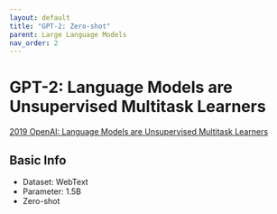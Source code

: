 ```yaml
---
layout: default
title: "GPT-2: Zero-shot"
parent: Large Language Models
nav_order: 2
---
```


# GPT-2: Language Models are Unsupervised Multitask Learners

[2019 OpenAI: Language Models are Unsupervised Multitask Learners](https://d4mucfpksywv.cloudfront.net/better-language-models/language_models_are_unsupervised_multitask_learners.pdf)

## Basic Info

- Dataset: WebText
- Parameter: 1.5B
- Zero-shot